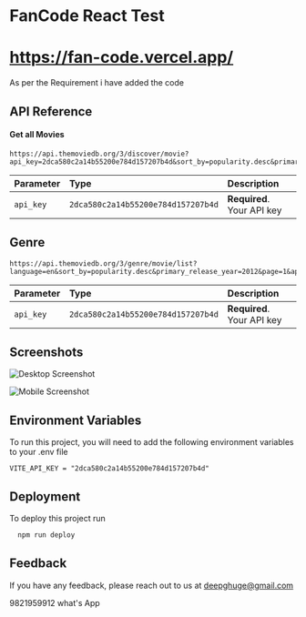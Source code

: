 # FanCode React Test

# https://fan-code.vercel.app/

As per the Requirement i have added the code

## API Reference

#### Get all Movies

```http
https://api.themoviedb.org/3/discover/movie?api_key=2dca580c2a14b55200e784d157207b4d&sort_by=popularity.desc&primary_release_year=2012&page=1&vote_count.gte=100
```

| Parameter | Type                               | Description                |
| :-------- | :--------------------------------- | :------------------------- |
| `api_key` | `2dca580c2a14b55200e784d157207b4d` | **Required**. Your API key |

## Genre

```http
https://api.themoviedb.org/3/genre/movie/list?language=en&sort_by=popularity.desc&primary_release_year=2012&page=1&api_key=2dca580c2a14b55200e784d157207b4d
```

| Parameter | Type                               | Description                |
| :-------- | :--------------------------------- | :------------------------- |
| `api_key` | `2dca580c2a14b55200e784d157207b4d` | **Required**. Your API key |

## Screenshots

![Desktop Screenshot](https://lh3.googleusercontent.com/pw/ABLVV87w5RSPdlqu_uX4nrBZEeCfb5dfehb4MVvEsdPWtFq-dZ_fEUSLBXVBzGmxphWOOWjq6-p0EPP7UVTHLLhD7wZ5LeVYiY68d84eTlzCPh284Qlh4nj4kX5BZiIaKctz5-ECXvnB6objMNO6uof18zIDl3apqTxqC0IFCEfmuyHUCp-5UuFql3H5Ag5Jqb6cy7JFbqgHY24GAVSTON9-6Op9QrRMHQHxI38auUzjpQ4FVYCnLHpweF4PwG-I3q8t7YJukdxhd5W3weaivmg1lSksHzX6enoM7MBC20VUzWNbH98e_GScy2cWYCJcQdxpVdVjOdCmgubigj3eWmjnjguEFLzCvywBEKWDmduD9Y_wr7enaR_2ekixV_gEOvnrR6FcVQK-VQlibrEtlpL2oOG9jtOTL1LWi_hp42BwgXdwtbTV2M7J7f6S1hFny6SSxeCSxTxDG3wM4wYlX5aaw29S1OHx2oY3kFD3pQ0xZapcXxRv8AVJlqiweWi_G0Pm2YZFskyG-6zagX2UOk-kTxabNYwVyvajjVvmVjNlhq_q8vk7kgFPCPFnjVfflHewhuSTtyo1PU5stu0DjmxPAOy7aY-Ya9dADrAlbcetK7Ke45iSRGAD80QNYHkzHDOZSftl6VyGVIZ2QiL9FlZY34uMBuWO-xsQKUReM6TV56DUE6EwZdGrF4344DoNzDN0dmiOB9-e_OkFIWish5smMwCva8PfzCP1Vi13p3QrjyomNevvfl_Ftu9zkp3UQLW3dlG7RhVoVWPwmkAMGokqxH59nHOPW_z6-ws8wD6ML4IMLVp1vXj3YvNVP0X8Iy3Jbdesmb10tqlpnI8zIk7hM23sg6rVKUKqIAs40y5SzfT8ArAeUOiTQIDnhTs_-p5b8ow=w1228-h666-s-no-gm?authuser=0)

![Mobile Screenshot](https://lh3.googleusercontent.com/pw/ABLVV84KVnOkAb9wEMTR8iL5FEVLmPxc5QgDfNCXY_vSs8UcYHmm-r4phAVv3PROe2Vpt5n3HroHsL8AO7IiaHP7WZal_dEcHET2vZppn3LPtXSZHXsBByMaNbS6W3cLW9B5gfFWICHgD6raJiekBgzsdHGtSYCr64Kcakd2imEUyIaocoqZS4Qf0CRiTG4GFgczmCB6lUUxrLrEGgZ7dIA7DCuXY3LPCagEObhIXon5ZVXfKNPw6JhW3qw0fc0gMgeQ6dad6G3M8q0aKxX9UbedH40QxNkl7WHFoAt0F6sKrua8tdnYOdDxvC7sAJespMf-khRD4lF5Wdi9AnLq-n1AV4-CBPX3OntEH1qRZJ5Q-vY_A_RzpZonmSZ9ZtjdEC-ASzT5uOBk5v7hGkla1deWM1oMv7XtNz4LI_BZYmp4jV2LGxo9HdJMCmPyZ7_ubfI9cCBMDlfb8Mie_-e1cvRNnzUAGVR7dTcaLTIX9E8lGHbshnyPpRrVUFCTYC3uKUW3_84qbUx2KsloZlEm1rFnqdnOQ1iiD1qAJBWr7gWa-pCHvUzd-tHd24GAYA2b-tBWMYwlSpVIu1hfluJZz61H-3IB3RgQepo4o7IJUFGSk6ZtrxjKto94vWkDWaDk277agBjfHwGUQaYpHGcBO396Q1AvKdKgFLSiLSbAHfX4931j_5gUih2GXPAx6KbZG4viSpzNNpuZs3mI6PTQ39g_XjD321ygJxgwwTaLde9Vt1dwWcadvEie_6dk8BXvCgdvW_RqZXFkE1n4lLyRLgKGT4y6oSni9IVCQvdyia8dR6roDAuBHLhY3CLs23rK0h2jd-HGovUPbwmzvn7u-8a02_nXf3NsbNHWioGGwSUvvqhOu01tx4uvWg6PYWACj9bxD8w=w501-h857-s-no-gm?authuser=0)

## Environment Variables

To run this project, you will need to add the following environment variables to your .env file

`VITE_API_KEY = "2dca580c2a14b55200e784d157207b4d"`

## Deployment

To deploy this project run

```bash
  npm run deploy
```

## Feedback

If you have any feedback, please reach out to us at deepghuge@gmail.com

9821959912 what's App
